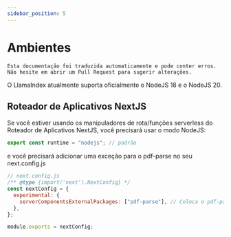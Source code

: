 ```yaml
---
sidebar_position: 5
---
```


# Ambientes

`Esta documentação foi traduzida automaticamente e pode conter erros. Não hesite em abrir um Pull Request para sugerir alterações.`

O LlamaIndex atualmente suporta oficialmente o NodeJS 18 e o NodeJS 20.

## Roteador de Aplicativos NextJS

Se você estiver usando os manipuladores de rota/funções serverless do Roteador de Aplicativos NextJS, você precisará usar o modo NodeJS:

```js
export const runtime = "nodejs"; // padrão
```

e você precisará adicionar uma exceção para o pdf-parse no seu next.config.js

```js
// next.config.js
/** @type {import('next').NextConfig} */
const nextConfig = {
  experimental: {
    serverComponentsExternalPackages: ["pdf-parse"], // Coloca o pdf-parse no modo NodeJS real com o Roteador de Aplicativos NextJS
  },
};

module.exports = nextConfig;
```
